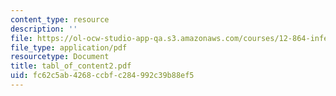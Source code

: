 ```yaml
---
content_type: resource
description: ''
file: https://ol-ocw-studio-app-qa.s3.amazonaws.com/courses/12-864-inference-from-data-and-models-spring-2005/fc62c5ab4268ccbfc284992c39b88ef5_tabl_of_content2.pdf
file_type: application/pdf
resourcetype: Document
title: tabl_of_content2.pdf
uid: fc62c5ab-4268-ccbf-c284-992c39b88ef5
---
```

